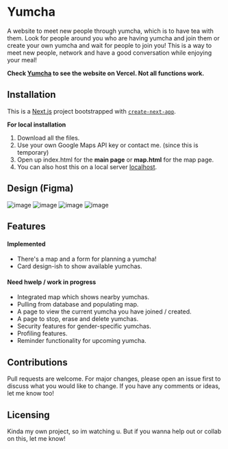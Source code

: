 # Yumcha

A website to meet new people through yumcha, which is to have tea with them. Look for people around you who are having yumcha and join them or create your own yumcha and
wait for people to join you! This is a way to meet new people, network and have a good conversation while enjoying your meal!

**Check [Yumcha](https://yumcha.vercel.app/) to see the website on Vercel. Not all functions work.**

## Installation

This is a [Next.js](https://nextjs.org/) project bootstrapped with [`create-next-app`](https://github.com/vercel/next.js/tree/canary/packages/create-next-app).

**For local installation**
1. Download all the files.
2. Use your own Google Maps API key or contact me. (since this is temporary)
3. Open up index.html for the **main page** or **map.html** for the map page.
4. You can also host this on a local server [localhost](http://localhost:3000).

## Design (Figma)

![image](https://user-images.githubusercontent.com/19585239/128631784-37153eef-f882-4fd4-bf9a-4302483eb995.png)
![image](https://user-images.githubusercontent.com/19585239/128631754-260c2af5-c53a-4d2e-87ae-e934f06b2bf8.png)
![image](https://user-images.githubusercontent.com/19585239/128631771-6f280def-a174-4c4c-b132-c7db242194a3.png)
![image](https://user-images.githubusercontent.com/19585239/128631792-11b655be-08b3-4b28-b5b5-56da2c1c0be8.png)

## Features
#### Implemented
- There's a map and a form for planning a yumcha!
- Card design-ish to show available yumchas.

#### Need hwelp / work in progress
- Integrated map which shows nearby yumchas. 
- Pulling from database and populating map.
- A page to view the current yumcha you have joined / created.
- A page to stop, erase and delete yumchas.
- Security features for gender-specific yumchas.
- Profiling features.
- Reminder functionality for upcoming yumcha.

## Contributions
Pull requests are welcome. For major changes, please open an issue first to discuss what you would like to change.
If you have any comments or ideas, let me know too!

## Licensing
Kinda my own project, so im watching u. But if you wanna help out or collab on this, let me know!
